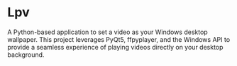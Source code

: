 # Lpv
A Python-based application to set a video as your Windows desktop wallpaper. This project leverages PyQt5, ffpyplayer, and the Windows API to provide a seamless experience of playing videos directly on your desktop background.
